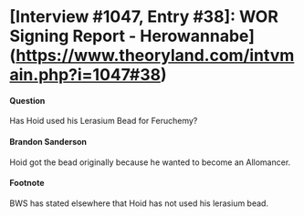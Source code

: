 # [Interview #1047, Entry #38]: WOR Signing Report - Herowannabe](https://www.theoryland.com/intvmain.php?i=1047#38)

#### Question

Has Hoid used his Lerasium Bead for Feruchemy?

#### Brandon Sanderson

Hoid got the bead originally because he wanted to become an Allomancer.

#### Footnote

BWS has stated elsewhere that Hoid has not used his lerasium bead.

